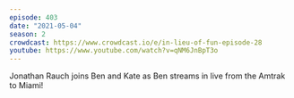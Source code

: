```yaml
---
episode: 403
date: "2021-05-04"
season: 2
crowdcast: https://www.crowdcast.io/e/in-lieu-of-fun-episode-28
youtube: https://www.youtube.com/watch?v=qNM6JnBpT3o
---
```

Jonathan Rauch joins Ben and Kate as Ben streams in live from the Amtrak to Miami!
